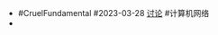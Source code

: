 - #CruelFundamental #2023-03-28 [讨论](https://github.com/CYZH1307/CruelFundamental/tree/main/homework/202303/28) #计算机网络
-